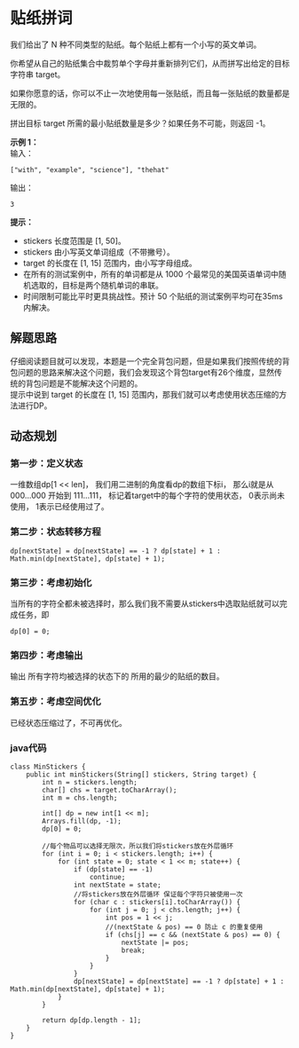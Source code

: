 # 贴纸拼词
我们给出了 N 种不同类型的贴纸。每个贴纸上都有一个小写的英文单词。

你希望从自己的贴纸集合中裁剪单个字母并重新排列它们，从而拼写出给定的目标字符串 target。

如果你愿意的话，你可以不止一次地使用每一张贴纸，而且每一张贴纸的数量都是无限的。

拼出目标 target 所需的最小贴纸数量是多少？如果任务不可能，则返回 -1。

**示例 1：**   
输入：
```
["with", "example", "science"], "thehat"
```
输出：
```
3
```

**提示：**
- stickers 长度范围是 [1, 50]。
- stickers 由小写英文单词组成（不带撇号）。
- target 的长度在 [1, 15] 范围内，由小写字母组成。
- 在所有的测试案例中，所有的单词都是从 1000 个最常见的美国英语单词中随机选取的，目标是两个随机单词的串联。
- 时间限制可能比平时更具挑战性。预计 50 个贴纸的测试案例平均可在35ms内解决。

## 解题思路
仔细阅读题目就可以发现，本题是一个完全背包问题，但是如果我们按照传统的背包问题的思路来解决这个问题，我们会发现这个背包target有26个维度，显然传统的背包问题是不能解决这个问题的。  
提示中说到 target 的长度在 [1, 15] 范围内，那我们就可以考虑使用状态压缩的方法进行DP。

## 动态规划
### 第一步：定义状态
一维数组dp[1 << len]， 我们用二进制的角度看dp的数组下标i， 那么i就是从 000...000 开始到 111...111， 标记着target中的每个字符的使用状态， 0表示尚未使用， 1表示已经使用过了。
### 第二步：状态转移方程
```
dp[nextState] = dp[nextState] == -1 ? dp[state] + 1 : Math.min(dp[nextState], dp[state] + 1);
```
### 第三步：考虑初始化
当所有的字符全都未被选择时，那么我们我不需要从stickers中选取贴纸就可以完成任务，即
```
dp[0] = 0;
```
### 第四步：考虑输出
输出 所有字符均被选择的状态下的 所用的最少的贴纸的数目。
### 第五步：考虑空间优化
已经状态压缩过了，不可再优化。
### java代码
```
class MinStickers {
    public int minStickers(String[] stickers, String target) {
        int n = stickers.length;
        char[] chs = target.toCharArray();
        int m = chs.length;

        int[] dp = new int[1 << m];
        Arrays.fill(dp, -1);
        dp[0] = 0;

        //每个物品可以选择无限次，所以我们将stickers放在外层循环
        for (int i = 0; i < stickers.length; i++) {
            for (int state = 0; state < 1 << m; state++) {
                if (dp[state] == -1)
                    continue;
                int nextState = state;
                //将stickers放在外层循环 保证每个字符只被使用一次
                for (char c : stickers[i].toCharArray()) {
                    for (int j = 0; j < chs.length; j++) {
                        int pos = 1 << j;
                        //(nextState & pos) == 0 防止 c 的重复使用
                        if (chs[j] == c && (nextState & pos) == 0) {
                            nextState |= pos;
                            break;
                        }
                    }
                }
                dp[nextState] = dp[nextState] == -1 ? dp[state] + 1 : Math.min(dp[nextState], dp[state] + 1);
            }
        }

        return dp[dp.length - 1];
    }
}
```